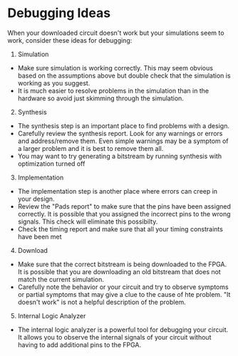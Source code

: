 # Debugging Ideas

When your downloaded circuit doesn't work but your simulations seem to work, consider these ideas for debugging:

1. Simulation
  * Make sure simulation is working correctly. This may seem obvious based on the assumptions above but double check that the simulation is working as you suggest.
  * It is much easier to resolve problems in the simulation than in the hardware so avoid just skimming through the simulation.
2. Synthesis
  * The synthesis step is an important place to find problems with a design.
  * Carefully review the synthesis report. Look for any warnings or errors and address/remove them. Even simple warnings may be a symptom of a larger problem and it is best to remove them all.
  * You may want to try generating a bitstream by running synthesis with optimization turned off
3. Implementation
  * The implementation step is another place where errors can creep in your design.
  * Review the "Pads report" to make sure that the pins have been assigned correctly. It is possible that you assigned the incorrect pins to the wrong signals. This check will eliminate this possibilty.
  * Check the timing report and make sure that all your timing constraints have been met
4. Download
  * Make sure that the correct bitstream is being downloaded to the FPGA. It is possible that you are downloading an old bitstream that does not match the current simulation.
  * Carefully note the behavior or your circuit and try to observe symptoms or partial symptoms that may give a clue to the cause of hte problem. "It doesn't work" is not a helpful description of the problem.
5. Internal Logic Analyzer
  * The internal logic analyzer is a powerful tool for debugging your circuit. It allows you to observe the internal signals of your circuit without having to add additional pins to the FPGA.
